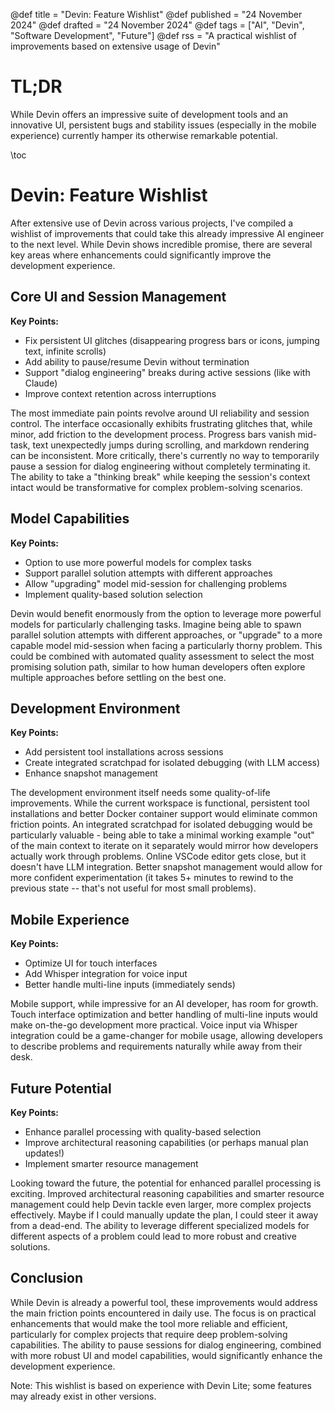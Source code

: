@def title = "Devin: Feature Wishlist"
@def published = "24 November 2024"
@def drafted = "24 November 2024"
@def tags = ["AI", "Devin", "Software Development", "Future"]
@def rss = "A practical wishlist of improvements based on extensive usage of Devin"

# TL;DR

While Devin offers an impressive suite of development tools and an innovative UI, persistent bugs and stability issues (especially in the mobile experience) currently hamper its otherwise remarkable potential.

\toc

# Devin: Feature Wishlist

After extensive use of Devin across various projects, I've compiled a wishlist of improvements that could take this already impressive AI engineer to the next level. While Devin shows incredible promise, there are several key areas where enhancements could significantly improve the development experience.

## Core UI and Session Management

**Key Points:**
- Fix persistent UI glitches (disappearing progress bars or icons, jumping text, infinite scrolls)
- Add ability to pause/resume Devin without termination
- Support "dialog engineering" breaks during active sessions (like with Claude)
- Improve context retention across interruptions

The most immediate pain points revolve around UI reliability and session control. The interface occasionally exhibits frustrating glitches that, while minor, add friction to the development process. Progress bars vanish mid-task, text unexpectedly jumps during scrolling, and markdown rendering can be inconsistent. More critically, there's currently no way to temporarily pause a session for dialog engineering without completely terminating it. The ability to take a "thinking break" while keeping the session's context intact would be transformative for complex problem-solving scenarios.

## Model Capabilities

**Key Points:**
- Option to use more powerful models for complex tasks
- Support parallel solution attempts with different approaches
- Allow "upgrading" model mid-session for challenging problems
- Implement quality-based solution selection

Devin would benefit enormously from the option to leverage more powerful models for particularly challenging tasks. Imagine being able to spawn parallel solution attempts with different approaches, or "upgrade" to a more capable model mid-session when facing a particularly thorny problem. This could be combined with automated quality assessment to select the most promising solution path, similar to how human developers often explore multiple approaches before settling on the best one.

## Development Environment

**Key Points:**
- Add persistent tool installations across sessions
- Create integrated scratchpad for isolated debugging (with LLM access)
- Enhance snapshot management

The development environment itself needs some quality-of-life improvements. While the current workspace is functional, persistent tool installations and better Docker container support would eliminate common friction points. An integrated scratchpad for isolated debugging would be particularly valuable - being able to take a minimal working example "out" of the main context to iterate on it separately would mirror how developers actually work through problems. Online VSCode editor gets close, but it doesn't have LLM integration. Better snapshot management would allow for more confident experimentation (it takes 5+ minutes to rewind to the previous state -- that's not useful for most small problems).

## Mobile Experience

**Key Points:**
- Optimize UI for touch interfaces
- Add Whisper integration for voice input
- Better handle multi-line inputs (immediately sends)

Mobile support, while impressive for an AI developer, has room for growth. Touch interface optimization and better handling of multi-line inputs would make on-the-go development more practical. Voice input via Whisper integration could be a game-changer for mobile usage, allowing developers to describe problems and requirements naturally while away from their desk.

## Future Potential

**Key Points:**
- Enhance parallel processing with quality-based selection
- Improve architectural reasoning capabilities (or perhaps manual plan updates!)
- Implement smarter resource management

Looking toward the future, the potential for enhanced parallel processing is exciting. Improved architectural reasoning capabilities and smarter resource management could help Devin tackle even larger, more complex projects effectively. Maybe if I could manually update the plan, I could steer it away from a dead-end. The ability to leverage different specialized models for different aspects of a problem could lead to more robust and creative solutions.

## Conclusion

While Devin is already a powerful tool, these improvements would address the main friction points encountered in daily use. The focus is on practical enhancements that would make the tool more reliable and efficient, particularly for complex projects that require deep problem-solving capabilities. The ability to pause sessions for dialog engineering, combined with more robust UI and model capabilities, would significantly enhance the development experience.

Note: This wishlist is based on experience with Devin Lite; some features may already exist in other versions.
